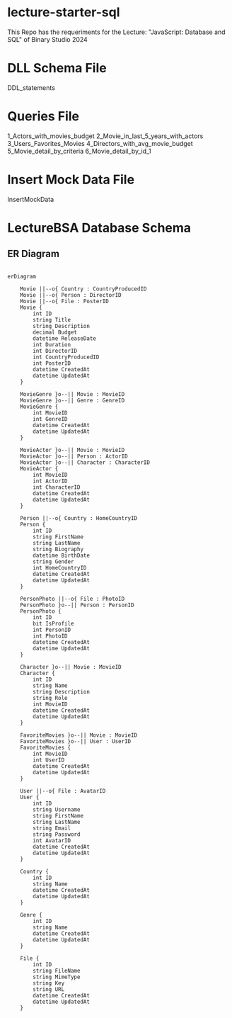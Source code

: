 # lecture-starter-sql
This Repo has the requeriments for the Lecture: "JavaScript: Database and SQL" of Binary Studio 2024

# DLL Schema File
DDL_statements

# Queries File
1_Actors_with_movies_budget
2_Movie_in_last_5_years_with_actors
3_Users_Favorites_Movies
4_Directors_with_avg_movie_budget
5_Movie_detail_by_criteria
6_Movie_detail_by_id_1

# Insert Mock Data File
InsertMockData

# LectureBSA Database Schema

## ER Diagram

```mermaid

erDiagram

    Movie ||--o{ Country : CountryProducedID
    Movie ||--o{ Person : DirectorID
    Movie ||--o{ File : PosterID
    Movie {
        int ID
        string Title
        string Description
        decimal Budget
        datetime ReleaseDate
        int Duration
        int DirectorID
        int CountryProducedID
        int PosterID
        datetime CreatedAt
        datetime UpdatedAt
    }
    
    MovieGenre }o--|| Movie : MovieID
    MovieGenre }o--|| Genre : GenreID
    MovieGenre {
        int MovieID
        int GenreID
        datetime CreatedAt
        datetime UpdatedAt
    }
    
    MovieActor }o--|| Movie : MovieID
    MovieActor }o--|| Person : ActorID
    MovieActor }o--|| Character : CharacterID
    MovieActor {
        int MovieID
        int ActorID
        int CharacterID
        datetime CreatedAt
        datetime UpdatedAt
    }
    
    Person ||--o{ Country : HomeCountryID
    Person {
        int ID
        string FirstName
        string LastName
        string Biography
        datetime BirthDate
        string Gender
        int HomeCountryID
        datetime CreatedAt
        datetime UpdatedAt
    }
    
    PersonPhoto ||--o{ File : PhotoID
    PersonPhoto }o--|| Person : PersonID
    PersonPhoto {
        int ID
        bit IsProfile
        int PersonID
        int PhotoID
        datetime CreatedAt
        datetime UpdatedAt
    }
    
    Character }o--|| Movie : MovieID
    Character {
        int ID
        string Name
        string Description
        string Role
        int MovieID
        datetime CreatedAt
        datetime UpdatedAt
    }

    FavoriteMovies }o--|| Movie : MovieID
    FavoriteMovies }o--|| User : UserID
    FavoriteMovies {
        int MovieID
        int UserID
        datetime CreatedAt
        datetime UpdatedAt
    }
    
    User ||--o{ File : AvatarID
    User {
        int ID
        string Username
        string FirstName
        string LastName
        string Email
        string Password
        int AvatarID
        datetime CreatedAt
        datetime UpdatedAt
    }
    
    Country {
        int ID
        string Name
        datetime CreatedAt
        datetime UpdatedAt
    }
    
    Genre {
        int ID
        string Name
        datetime CreatedAt
        datetime UpdatedAt
    }
    
    File {
        int ID
        string FileName
        string MimeType
        string Key
        string URL
        datetime CreatedAt
        datetime UpdatedAt
    }